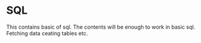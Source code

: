 # SQL

This contains basic of sql.
The contents will be enough to work in basic sql.
Fetching data ceating tables etc.
